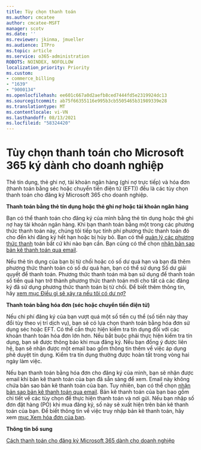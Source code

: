 ```yaml
---
title: Tùy chọn thanh toán
ms.author: cmcatee
author: cmcatee-MSFT
manager: scotv
ms.date: ''
ms.reviewer: jkinma, jmueller
ms.audience: ITPro
ms.topic: article
ms.service: o365-administration
ROBOTS: NOINDEX, NOFOLLOW
localization_priority: Priority
ms.custom:
- commerce_billing
- "1639"
- "9000134"
ms.openlocfilehash: ee601c667a0d2aefb8ced7444fd5e2319924dc13
ms.sourcegitcommit: ab75f66355116e995b3cb5505465b31989339e28
ms.translationtype: MT
ms.contentlocale: vi-VN
ms.lasthandoff: 08/13/2021
ms.locfileid: "58324420"
---
```

# <a name="payment-options-for-microsoft-365-for-business-subscriptions"></a>Tùy chọn thanh toán cho Microsoft 365 ký dành cho doanh nghiệp
  
Thẻ tín dụng, thẻ ghi nợ, tài khoản ngân hàng (ghi nợ trực tiếp) và hóa đơn (thanh toán bằng séc hoặc chuyển tiền điện tử (EFT)) đều là các tùy chọn thanh toán cho đăng ký Microsoft 365 cho doanh nghiệp.
  
**Thanh toán bằng thẻ tín dụng hoặc thẻ ghi nợ hoặc tài khoản ngân hàng**
  
Bạn có thể thanh toán cho đăng ký của mình bằng thẻ tín dụng hoặc thẻ ghi nợ hay tài khoản ngân hàng. Khi bạn thanh toán bằng một trong các phương thức thanh toán này, chúng tôi tiếp tục tính phí phương thức thanh toán đó cho đến khi đăng ký hết hạn hoặc bị hủy bỏ. Bạn có thể [quản lý các phương thức thanh](https://docs.microsoft.com/microsoft-365/commerce/billing-and-payments/manage-payment-methods) toán bất cứ khi nào bạn cần. Bạn cũng có thể chọn [nhận bản sao bản kê thanh toán qua email](https://docs.microsoft.com/microsoft-365/commerce/billing-and-payments/view-your-bill-or-invoice#receive-a-copy-of-your-billing-statement-in-email).

Nếu thẻ tín dụng của bạn bị từ chối hoặc có số dư quá hạn và  bạn đã thêm phương thức thanh toán có số dư quá hạn, bạn có thể sử dụng Số dư giải quyết để thanh toán. Phương thức thanh toán mà bạn sử dụng để thanh toán số tiền quá hạn trở thành phương thức thanh toán mới cho tất cả các đăng ký đã sử dụng phương thức thanh toán bị từ chối. Để biết thêm thông tin, hãy [xem mục Điều gì sẽ xảy ra nếu tôi có dư nợ?](https://docs.microsoft.com/microsoft-365/commerce/billing-and-payments/pay-for-your-subscription#what-if-i-have-an-outstanding-balance)

**Thanh toán bằng hóa đơn (séc hoặc chuyển tiền điện tử)**
  
Nếu chi phí đăng ký của bạn vượt quá một số tiền cụ thể (số tiền này thay đổi tùy theo vị trí dịch vụ), bạn sẽ có lựa chọn thanh toán bằng hóa đơn sử dụng séc hoặc EFT. Có thể cần thực hiện kiểm tra tín dụng đối với các khoản thanh toán hóa đơn lớn hơn. Nếu bắt buộc phải thực hiện kiểm tra tín dụng, bạn sẽ được thông báo khi mua đăng ký. Nếu bạn đồng ý được liên hệ, bạn sẽ nhận được một email bao gồm thông tin thêm về việc áp dụng phê duyệt tín dụng. Kiểm tra tín dụng thường được hoàn tất trong vòng hai ngày làm việc.

Nếu bạn thanh toán bằng hóa đơn cho đăng ký của mình, bạn sẽ nhận được email khi bản kê thanh toán của bạn đã sẵn sàng để xem. Email này không chứa bản sao bản kê thanh toán của bạn. Tuy nhiên, bạn có thể chọn [nhận bản sao bản kê thanh toán qua email](https://docs.microsoft.com/microsoft-365/commerce/billing-and-payments/view-your-bill-or-invoice#receive-a-copy-of-your-billing-statement-in-email). Bản kê thanh toán của bạn bao gồm chi tiết về các tùy chọn để thực hiện thanh toán và nơi gửi. Nếu bạn nhập số đơn đặt hàng (PO) khi mua đăng ký, số này sẽ xuất hiện trên bản kê thanh toán của bạn. Để biết thông tin về việc truy nhập bản kê thanh toán, hãy xem [mục Xem hóa đơn của bạn](https://docs.microsoft.com/microsoft-365/commerce/billing-and-payments/view-your-bill-or-invoice).
  
**Thông tin bổ sung**
  
[Cách thanh toán cho đăng ký Microsoft 365 dành cho doanh nghiệp](https://docs.microsoft.com/microsoft-365/commerce/billing-and-payments/pay-for-your-subscription)